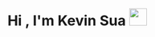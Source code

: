 <h1 align="center"><b>Hi , I'm Kevin Sua </b><img src="https://media.giphy.com/media/hvRJCLFzcasrR4ia7z/giphy.gif" width="35"></h1>

<!--
**ksuam/ksuam** is a ✨ _special_ ✨ repository because its `README.md` (this file) appears on your GitHub profile.

Here are some ideas to get you started:

- 🔭 I’m currently working on ...
- 🌱 I’m currently learning ...
- 👯 I’m looking to collaborate on ...
- 🤔 I’m looking for help with ...
- 💬 Ask me about ...
- 📫 How to reach me: ...
- 😄 Pronouns: ...
- ⚡ Fun fact: ...
-->

